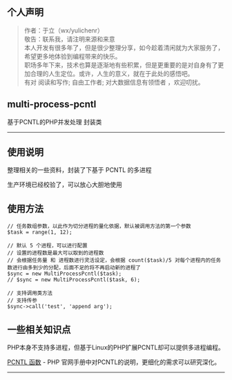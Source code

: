## 个人声明

> 作者：于立（wx/yulichenr）  
> 敬告：联系我，请注明来源和来意  
> 本人开发有很多年了，但是很少整理分享，如今趁着清闲就为大家服务了，希望更多地体验到编程带来的快乐。  
> 职场多年下来，技术也算是逐渐地有些积累，但是更重要的是对自身有了更加合理的人生定位。或许，人生的意义，就在于此处的感悟吧。  
> 有对 阅读和写作; 自由工作者; 对大数据信息有领悟者 ，欢迎叨扰。

## multi-process-pcntl

基于PCNTL的PHP并发处理 封装类

***

## 使用说明

整理相关的一些资料，封装了下基于 PCNTL 的多进程

生产环境已经校验了，可以放心大胆地使用

## 使用方法

```
// 任务数组参数，以此作为切分进程的量化依据，默认被调用方法的第一个参数
$task = range(1, 12);

// 默认 5 个进程，可以进行配置
// 设置的进程数是最大可以取到的进程数
// 会根据任务量 和 进程数进行灵活设定，会根据 count($task)/5 对每个进程内的任务数进行由多到少的分配，后面不足的将不再启动新的进程了
$sync = new MultiProcessPcntl($task);
// $sync = new MultiProcessPcntl($task, 6);

// 支持调用类方法
// 支持传参
$sync->call('test', 'append arg');
```

## 一些相关知识点

PHP本身不支持多进程，但基于Linux的PHP扩展PCNTL却可以提供多进程编程。

[PCNTL 函数](http://php.net/manual/zh/book.pcntl.php) - PHP 官网手册中对PCNTL的说明，更细化的需求可以研究深化。

***
